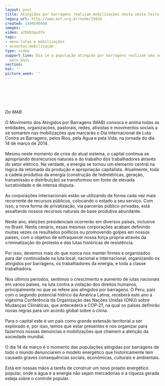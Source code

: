 ```yaml
---
layout: post
title: Atingidos por barragens realizam mobilizações nesta sexta-feira
legacy_url: http://www.mst.org.br/node/15824
created: 1394540460
images: ''
video: a7DV03qvO7U
tags:
- menu:lutas e mobilizações
- assuntos:mobilização
type: video
support_line: Dia 14 a população atingida por barragens realizam uma série de mobilizações
  pelo país.
section: 
hat: ''
picture_week: ''
---
```

<p><br>&nbsp;</p><p><object data="http://www.youtube.com/v/a7DV03qvO7U" type="application/x-shockwave-flash" height="500" width="600"><param name="src" value="http://www.youtube.com/v/a7DV03qvO7U"></object></p><p>&nbsp;</p><p><em>Do MAB</em><br><br>O Movimento dos Atingidos por Barragens (MAB) convoca e anima todas as entidades, organizações, pastorais, redes, ativistas e movimentos sociais a se somarem nas mobilizações que marcarão o Dia Internacional de Luta Contra as Barragens, pelos Rios, pela Água e pela Vida, na jornada do dia 14 de março de 2014.<br><br>Mesmo neste momento de crise do atual sistema, o capital continua se apropriando dosrecursos naturais e do trabalho dos trabalhadores através do setor elétrico. Na verdade, a energia se tornou um elemento central na lógica da retomada da produção e apropriação capitalista. Atualmente, toda a cadeia produtiva da energia (construção de hidrelétricas, geração, transmissão e distribuição) se transformou em fonte de elevada lucratividade e de intensa disputa.<br><br>As corporações internacionais estão se utilizando de forma cada vez mais recorrente de recursos públicos, colocando o estado a seu serviço. Com isso, a nova forma de privatização, via parcerias público-privadas, está assaltando nossos recursos naturais de base produtiva abundante.<br><br>Neste ano, eleições presidenciais ocorrerão em diversos países, inclusive no Brasil. Neste cenário, essas mesmas corporações acabam definindo muitas vezes os resultados políticos ou promovendo golpes em nossos países, com o objetivo de enfraquecer nossa força própria através da criminalização do protesto e das lutas históricas de resistência. <br><br>Por isso, devemos mais do que nunca nos manter firmes e organizados para dar continuidade na luta local, nacional e internacional, organizando os atingidos por barragens, os trabalhadores da energia, e toda a classe trabalhadora.<br><br>Nos últimos períodos, sentimos o crescimento e aumento de lutas nacionais em vários países, na luta contra a violação dos direitos humanos, principalmente no que se refere aos atingidos por barragens. O Peru, país com o segundo potencial hídrico da América Latina, receberá este ano a vigésima Conferência da Organização das Nações Unidas (ONU) sobre Mudanças Climáticas, que antecederá a COP-21, na qual os países definirão novas regras para um acordo global sobre o clima.<br><br>Para o capital este é um país como grande extensão territorial a ser explorado e, por isso, temos que estar presentes e nos organizar para fazermos nossas denuncias e mobilizações que chamem a atenção da sociedade mundial.<br><br>O dia 14 de março é o momento das populações atingidas por barragens de todo o mundo denunciarem o modelo energético que historicamente tem causado graves consequências sociais, econômicas, culturais e ambientais.<br><br>Está em nossas mãos a tarefa de construir um novo projeto energético popular, onde a água e a energia não sejam mercadorias e a riqueza gerada esteja sobre o controle popular.</p><p>&nbsp;</p><p>&nbsp;</p>
